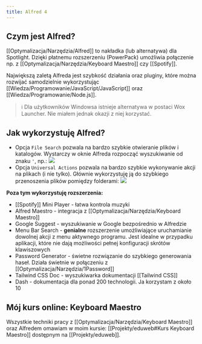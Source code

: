 ```yaml
---
title: Alfred 4
---
```


## Czym jest Alfred? 

[[Optymalizacja/Narzędzia/Alfred]] to nakładka (lub alternatywa) dla Spotlight. Dzięki płatnemu rozszerzeniu (PowerPack) umożliwia połączenie np. z [[Optymalizacja/Narzędzia/Keyboard Maestro]] czy [[Spotify]].

Największą zaletą Alfreda jest szybkość działania oraz pluginy, które można rozwijać samodzielnie wykorzystując [[Wiedza/Programowanie/JavaScript/JavaScript]] oraz [[Wiedza/Programowanie/Node.js]]. 

> ℹ️ Dla użytkowników Windowsa istnieje alternatywa w postaci Wox Launcher. Nie miałem jednak okazji z niej korzystać. 

## Jak wykorzystuję Alfred? 

- Opcja `File Search` pozwala na bardzo szybkie otwieranie plików i katalogów. Wystarczy w oknie Alfreda rozpocząć wyszukiwanie od znaku `'`, np.:  ![](https://space.overment.com/Screen-Shot-2021-11-19-22-22-50/Screen-Shot-2021-11-19-22-22-50.png)
- Opcja `Universal Actions` pozwala na bardzo szybkie wykonywanie akcji na plikach (i nie tylko). Głównie wykorzystuję ją do szybkiego przenoszenia plików pomiędzy folderami: ![](https://space.overment.com/Screen-Shot-2021-11-19-22-23-46/Screen-Shot-2021-11-19-22-23-46.png)

**Poza tym wykorzystuję rozszerzenia:** 
- [[Spotify]] Mini Player - łatwa kontrola muzyki
- Alfred Maestro - integracja z [[Optymalizacja/Narzędzia/Keyboard Maestro]]
- Google Suggest - wyszukiwanie w Google bezpośrednio w Alfredzie 
- Menu Bar Search - **genialne** rozszerzenie umożliwiające uruchamianie dowolnej akcji z menu aktywnego programu. Jest idealne w przypadku aplikacji, które nie dają możliwości pełnej konfiguracji skrótów klawiszowych
- Password Generator - świetne rozwiązanie do szybkiego generowania haseł. Działa świetnie w połączeniu z [[Optymalizacja/Narzędzia/1Password]]
- Tailwind CSS Doc - wyszukiwarka dokumentacji [[Tailwind CSS]]
- Dash - dokumentacja dla ponad 200 technologii. Ja korzystam z około 10

## Mój kurs online: Keyboard Maestro
Wszystkie techniki pracy z [[Optymalizacja/Narzędzia/Keyboard Maestro]] oraz Alfredem omawiam w moim kursie: [[Projekty/eduweb#Kurs Keyboard Maestro]] dostępnym na [[Projekty/eduweb]].